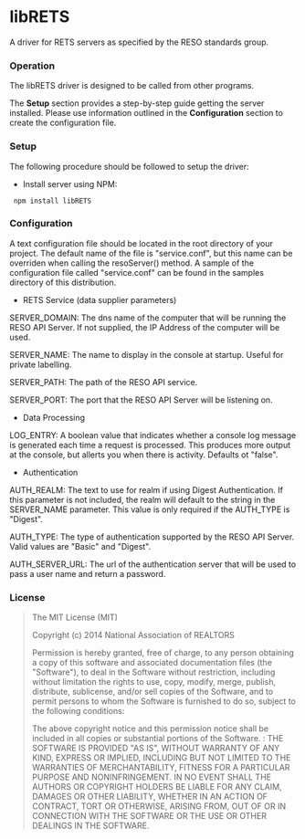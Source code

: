 
libRETS
=======

A driver for RETS servers as specified by the RESO standards group.

### Operation

The libRETS driver is designed to be called from other programs.

The **Setup** section provides a step-by-step guide getting the server installed.  Please use information outlined in the **Configuration** section to create the configuration file.

### Setup

The following procedure should be followed to setup the driver:

+ Install server using NPM:

 ```shell
  npm install libRETS
 ```
 
### Configuration

A text configuration file should be located in the root directory of your project.  The default name of the file is "service.conf", but this name can be overriden when calling the resoServer() method.  A sample of the configuration file called "service.conf" can be found in the samples directory of this distribution.

+ RETS Service (data supplier parameters)

 SERVER\_DOMAIN: The dns name of the computer that will be running the RESO API Server.  If not supplied, the IP Address of the computer will be used.  

 SERVER\_NAME: The name to display in the console at startup.  Useful for private labelling.

 SERVER\_PATH: The path of the RESO API service.

 SERVER\_PORT: The port that the RESO API Server will be listening on.

+ Data Processing 

 LOG\_ENTRY: A boolean value that indicates whether a console log message is generated each time a request is processed.  This produces more output at the console, but allerts you when there is activity. Defaults ot "false".

+ Authentication 

 AUTH\_REALM: The text to use for realm if using Digest Authentication. If this parameter is not included, the realm will default to the string in the SERVER\_NAME parameter. This value is only required if the AUTH\_TYPE is "Digest". 
  
 AUTH\_TYPE: The type of authentication supported by the RESO API Server.  Valid values are "Basic" and "Digest".

 AUTH\_SERVER\_URL: The url of the authentication server that will be used to pass a user name and return a password.

### License

>The MIT License (MIT)
>
>Copyright (c) 2014 National Association of REALTORS
>
>Permission is hereby granted, free of charge, to any person obtaining a copy of this software and associated documentation files (the "Software"), to deal in the Software without restriction, including without limitation the rights to use, copy, modify, merge, publish, distribute, sublicense, and/or sell copies of the Software, and to permit persons to whom the Software is furnished to do so, subject to the following conditions:
>
>The above copyright notice and this permission notice shall be included in all copies or substantial portions of the Software.
:
>THE SOFTWARE IS PROVIDED "AS IS", WITHOUT WARRANTY OF ANY KIND, EXPRESS OR IMPLIED, INCLUDING BUT NOT LIMITED TO THE WARRANTIES OF MERCHANTABILITY, FITNESS FOR A PARTICULAR PURPOSE AND NONINFRINGEMENT. IN NO EVENT SHALL THE AUTHORS OR COPYRIGHT HOLDERS BE LIABLE FOR ANY CLAIM, DAMAGES OR OTHER LIABILITY, WHETHER IN AN ACTION OF CONTRACT, TORT OR OTHERWISE, ARISING FROM, OUT OF OR IN CONNECTION WITH THE SOFTWARE OR THE USE OR OTHER DEALINGS IN THE SOFTWARE.

